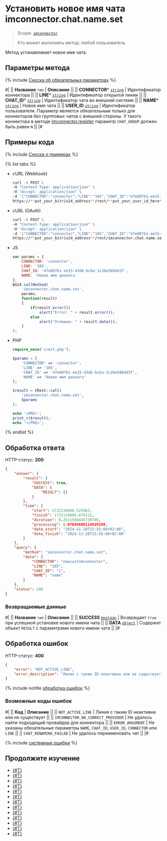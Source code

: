 # Установить новое имя чата imconnector.chat.name.set

> Scope: [`imconnector`](../../scopes/permissions.md)
>
> Кто может выполнять метод: любой пользователь

Метод устанавливает новое имя чата.

## Параметры метода

{% include [Сноска об обязательных параметрах](../../../_includes/required.md) %}

#|
|| **Название**
`тип` | **Описание** ||
|| **CONNECTOR***
[`string`](../../data-types.md) | Идентификатор коннектора ||
|| **LINE***
[`string`](../../data-types.md) | Идентификатор открытой линии ||
|| **CHAT_ID***
[`string`](../../data-types.md) | Идентификатор чата во внешней системе ||
|| **NAME***
[`string`](../../data-types.md) | Новое имя чата ||
|| **USER_ID**
[`string`](../../data-types.md) | Идентификатор пользователя. Параметр является обязательным только для коннекторов без групповых чатов с внешней стороны. У такого коннектора в методе [imconnector.register](./imconnector-register.md) параметр `CHAT_GROUP` должен быть равен `N` ||
|#

## Примеры кода

{% include [Сноска о примерах](../../../_includes/examples.md) %}

{% list tabs %}

- cURL (Webhook)

    ```bash
    curl -X POST \
    -H "Content-Type: application/json" \
    -H "Accept: application/json" \
    -d '{"CONNECTOR":"connector","LINE":"105","CHAT_ID":"47e007b1-ee15-43db-bcba-1c26e5884d3f","NAME":"Новое имя диалога"}' \
    https://**put_your_bitrix24_address**/rest/**put_your_user_id_here**/**put_your_webbhook_here**/imconnector.chat.name.set
    ```

- cURL (OAuth)

    ```bash
    curl -X POST \
    -H "Content-Type: application/json" \
    -H "Accept: application/json" \
    -d '{"CONNECTOR":"connector","LINE":"105","CHAT_ID":"47e007b1-ee15-43db-bcba-1c26e5884d3f","NAME":"Новое имя диалога","auth":"**put_access_token_here**"}' \
    https://**put_your_bitrix24_address**/rest/imconnector.chat.name.set
    ```

- JS

    ```js
    var params = {
        CONNECTOR: 'connector',
        LINE: '105',
        CHAT_ID: '47e007b1-ee15-43db-bcba-1c26e5884d3f',
        NAME: 'Новое имя диалога'
    };
    BX24.callMethod(
        'imconnector.chat.name.set',
        params,
        function(result)
        {
            if(result.error())
                alert("Error: " + result.error());
            else
                alert("Успешно: " + result.data());
        }
    );
    ```

- PHP

    ```php
    require_once('crest.php');

    $params = [
        'CONNECTOR' => 'connector',
        'LINE' => '105',
        'CHAT_ID' => '47e007b1-ee15-43db-bcba-1c26e5884d3f',
        'NAME' => 'Новое имя диалога'
    ];

    $result = CRest::call(
        'imconnector.chat.name.set',
        $params
    );

    echo '<PRE>';
    print_r($result);
    echo '</PRE>';
    ```

{% endlist %}



## Обработка ответа

HTTP-статус: **200**

```json
{
    "answer": {
        "result": {
            "SUCCESS": true,
            "DATA": {
                "RESULT": {}
            }
        },
        "time": {
            "start": 1732110908.525962,
            "finish": 1732110908.879113,
            "duration": 0.3531508445739746,
            "processing": 0.07694888114929199,
            "date_start": "2024-11-20T15:55:08+02:00",
            "date_finish": "2024-11-20T15:55:08+02:00"
        }
    },
    "query": {
        "method": "imconnector.chat.name.set",
        "data": {
            "CONNECTOR": "newcustomconnector",
            "LINE": "105",
            "CHAT_ID": "1",
            "NAME": "name"
        }
    },
    "status": 200
}
```

### Возвращаемые данные

#|
|| **Название**
`тип` | **Описание** ||
|| **SUCCESS**
[`boolean`](../../data-types.md) | Возвращает `true` при успешной установке нового имени чата ||
|| **DATA**
[`object`](../../data-types.md) | Содержит объект `RESULT` c параметрами нового имени чата ||
|#

## Обработка ошибок

HTTP-статус: **400**

```json
{
    "error": "NOT_ACTIVE_LINE",
    "error_description": "Линия c таким ID неактивна или не существует"
}
```

{% include notitle [обработка ошибок](../../../_includes/error-info.md) %}

### Возможные коды ошибок

#|
|| **Код** | **Описание** ||
|| `NOT_ACTIVE_LINE` | Линия c таким ID неактивна или не существует ||
|| `IMCONNECTOR_NO_CORRECT_PROVIDER` | Не удалось найти подходящий провайдер для коннектора ||
|| `ERROR_ARGUMENT` | Не указаны обязательные параметры `NAME`, `CHAT_ID`, `USER_ID`, `CONNECTOR` или `LINE` ||
|| `CHAT_RENAMING_FAILED` | Не удалось переименовать чат ||
|#

{% include [системные ошибки](../../../_includes/system-errors.md) %}

## Продолжите изучение

- [{#T}](./tutorials.md)
- [{#T}](./imconnector-register.md)
- [{#T}](./imconnector-activate.md)
- [{#T}](./imconnector-deactivate.md)
- [{#T}](./imconnector-status.md)
- [{#T}](./imconnector-connector-data-set.md)
- [{#T}](./imconnector-list.md)
- [{#T}](./imconnector-unregister.md)
- [{#T}](./imconnector-send-messages.md)
- [{#T}](./imconnector-update-messages.md)
- [{#T}](./imconnector-delete-messages.md)
- [{#T}](./imconnector-send-status-delivery.md)
- [{#T}](./imconnector-send-status-reading.md)
